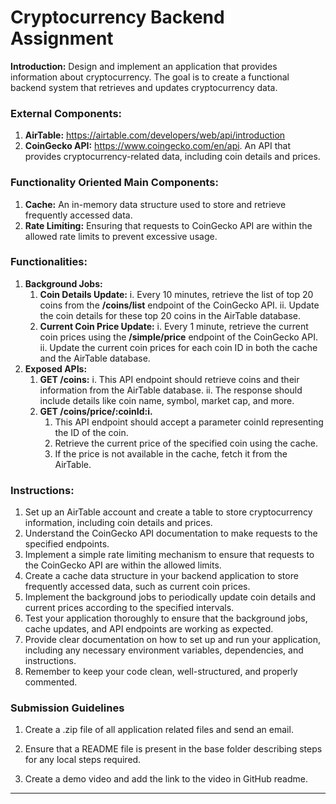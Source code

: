 # Cryptocurrency Backend Assignment

**Introduction:** Design and implement an application that provides information
about cryptocurrency. The goal is to create a functional backend system that
retrieves and updates cryptocurrency data.



### **External Components:**

1. **AirTable:** https://airtable.com/developers/web/api/introduction
2. **CoinGecko API:** https://www.coingecko.com/en/api. An API that
   provides cryptocurrency-related data, including coin details and prices.



### **Functionality Oriented Main Components:**

1. **Cache:** An in-memory data structure used to store and retrieve frequently
   accessed data.
2. **Rate Limiting:** Ensuring that requests to CoinGecko API are within the
   allowed rate limits to prevent excessive usage.



### **Functionalities:**

1. **Background Jobs:**
   1. **Coin Details Update:**
      i. Every 10 minutes, retrieve the list of top 20 coins from the **/coins/list** endpoint of the CoinGecko API.
      ii. Update the coin details for these top 20 coins in the AirTable database.
   2. **Current Coin Price Update:**
      i. Every 1 minute, retrieve the current coin prices using the **/simple/price** endpoint of the CoinGecko API.
      ii. Update the current coin prices for each coin ID in both the cache and the AirTable database.
2. **Exposed APIs:**
   1. **GET /coins:**
      i. This API endpoint should retrieve coins and their information from the AirTable database.
      ii. The response should include details like coin name, symbol, market cap, and more.
   2. **GET /coins/price/:coinId:i.** 
      1. This API endpoint should accept a parameter coinId representing the ID of the coin.
      2. Retrieve the current price of the specified coin using the cache.
      3. If the price is not available in the cache, fetch it from the AirTable.
         
         

### Instructions:

1. Set up an AirTable account and create a table to store cryptocurrency
   information, including coin details and prices.
2. Understand the CoinGecko API documentation to make requests to the
   specified endpoints.
3. Implement a simple rate limiting mechanism to ensure that requests to the
   CoinGecko API are within the allowed limits.
4. Create a cache data structure in your backend application to store
   frequently accessed data, such as current coin prices.
5. Implement the background jobs to periodically update coin details and
   current prices according to the specified intervals.
6. Test your application thoroughly to ensure that the background jobs,
   cache updates, and API endpoints are working as expected.
7. Provide clear documentation on how to set up and run your application,
   including any necessary environment variables, dependencies, and
   instructions.
8. Remember to keep your code clean, well-structured, and properly
   commented.



### Submission Guidelines

1. Create a .zip file of all application related files and send an email. 

2. Ensure that a README file is present in the base folder describing steps
   for any local steps required.

3. Create a demo video and add the link to the video in GitHub readme.



-----


